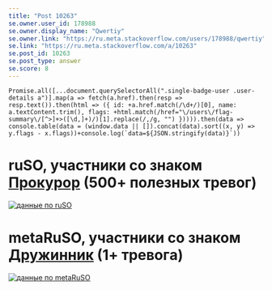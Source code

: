 ```yaml
---
title: "Post 10263"
se.owner.user_id: 178988
se.owner.display_name: "Qwertiy"
se.owner.link: "https://ru.meta.stackoverflow.com/users/178988/qwertiy"
se.link: "https://ru.meta.stackoverflow.com/a/10263"
se.post_id: 10263
se.post_type: answer
se.score: 8
---
```

<pre><code>Promise.all([...document.querySelectorAll(".single-badge-user .user-details a")].map(a =&gt; fetch(a.href).then(resp =&gt; resp.text()).then(html =&gt; ({ id: +a.href.match(/\d+/)[0], name: a.textContent.trim(), flags: +html.match(/href="\/users\/flag-summary\/[^&gt;]+&gt;([\d,]+)/)[1].replace(/,/g, "") })))).then(data =&gt; console.table(data = (window.data || []).concat(data).sort((x, y) =&gt; y.flags - x.flags))+console.log(`data=${JSON.stringify(data)}`))
</code></pre>

<h1>ruSO, участники со знаком <a href="//ru.stackoverflow.com/help/badges/76/marshal">Прокурор</a> (500+ полезных тревог)</h1>

<p><a href="https://i.stack.imgur.com/t4v2s.png" rel="nofollow noreferrer"><img src="https://i.stack.imgur.com/t4v2s.png" alt="данные по ruSO"></a></p>

<h1>metaRuSO, участники со знаком <a href="//ru.meta.stackoverflow.com/help/badges/8?page=1">Дружинник</a> (1+ тревогa)</h1>

<p><a href="https://i.stack.imgur.com/Z78iK.png" rel="nofollow noreferrer"><img src="https://i.stack.imgur.com/Z78iK.png" alt="данные по metaRuSO"></a></p>
